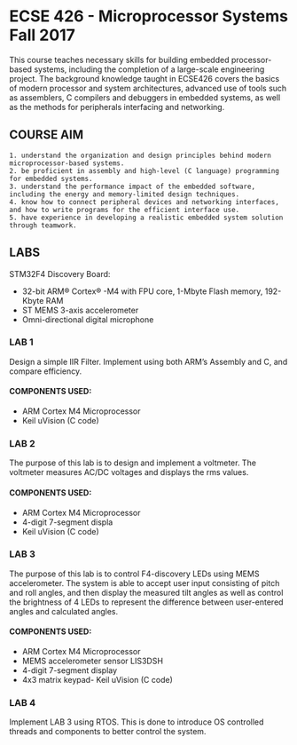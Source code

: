 # ECSE 426 - Microprocessor Systems Fall 2017
This course teaches necessary skills for building embedded processor-based systems, including the completion of a large-scale engineering project. The background knowledge taught in ECSE426 covers the basics of modern processor and system architectures, advanced use of tools such as assemblers, C compilers and debuggers in embedded systems, as well as the methods for peripherals interfacing and networking.
## COURSE AIM
	1. understand the organization and design principles behind modern microprocessor-based systems.
	2. be proficient in assembly and high-level (C language) programming for embedded systems.
	3. understand the performance impact of the embedded software, including the energy and memory-limited design techniques.
	4. know how to connect peripheral devices and networking interfaces, and how to write programs for the efficient interface use.
	5. have experience in developing a realistic embedded system solution through teamwork.
## LABS
STM32F4 Discovery Board:
- 32-bit ARM® Cortex® -M4 with FPU 
core, 1-Mbyte Flash memory, 192-
Kbyte RAM
- ST MEMS 3-axis accelerometer
- Omni-directional digital microphone

### LAB 1
Design a simple IIR Filter. Implement using both ARM’s Assembly and C, and compare efficiency.

#### COMPONENTS USED:
- ARM Cortex M4 Microprocessor
- Keil uVision (C code)
### LAB 2
The purpose of this lab is to design and implement a voltmeter. The voltmeter measures AC/DC voltages and displays the rms values.

#### COMPONENTS USED:
- ARM Cortex M4 Microprocessor
- 4-digit 7-segment displa
- Keil uVision (C code)

### LAB 3
The purpose of this lab is to control F4-discovery LEDs using MEMS accelerometer. The system is able to accept user input consisting of pitch and roll angles, and then display the measured tilt angles as well as control the brightness of 4 LEDs to represent the difference between user-entered angles and calculated angles.

#### COMPONENTS USED:
- ARM Cortex M4 Microprocessor
- MEMS accelerometer sensor LIS3DSH
- 4-digit 7-segment display
- 4x3 matrix keypad- Keil uVision (C code)

### LAB 4
Implement LAB 3 using RTOS. This is done to introduce OS controlled threads and components to better control the system.
